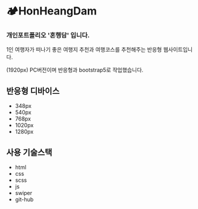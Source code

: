 # 🏕️HonHeangDam

### 개인포트폴리오 '혼행담' 입니다.
 1인 여행자가 떠나기 좋은 여행지 추천과 여행코스를 추천해주는 반응형 웹사이트입니다.


(1920px) PC버전이며 반응형과 bootstrap5로 작업했습니다.

## 반응형 디바이스
- 348px
- 540px
- 768px
- 1020px
- 1280px

## 사용 기술스택
- html
- css
- scss
- js
- swiper
- git-hub



